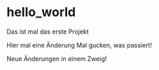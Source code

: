 # hello_world
Das ist mal das erste Projekt

Hier mal eine Änderung
Mal gucken, was passiert!

Neue Änderungen in einem Zweig!
